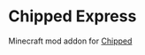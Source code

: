 # Chipped Express
 Minecraft mod addon for [Chipped](https://legacy.curseforge.com/minecraft/mc-mods/chipped)

